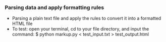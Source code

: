 ### Parsing data and apply formatting rules
- Parsing a plain text file and apply the rules to convert it into a formatted HTML file
- To test: open your terminal, cd to your file directory, and input the command: $ python markup.py < test_input.txt > test_output.html
